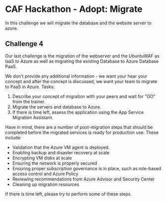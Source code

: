 # CAF Hackathon - Adopt: Migrate

In this challenge we will migrate the database and the website server to azure.

## Challenge 4

Our last challenge is the migration of the webserver and the UbuntuWAF as IaaS to Azure as well as migrating the existing Database to Azure Database PaaS.

We don't provide any additional information - we want your hear your concept and after the concept is discussed, we want your team to migrate to PaaS in Azure. Tasks:

1. Describe your concept of migration with your peers and wait for "GO" from the trainer.
2. Migrate the servers and database to Azure.
3. If there is time left, assess the application using the App Service Migration Assistant.

Have in mind, there are a number of post-migration steps that should be completed before the migrated services is ready for production use.
These include:

- Validation that the Azure VM agent is deployed.
- Enabling backup and disaster recovery at scale
- Encrypting VM disks at scale
- Ensuring the network is properly secured
- Ensuring proper subscription governance is in place, such as role-based access control and Azure Policy
- Reviewing recommendations from Azure Advisor and Security Center
- Cleaning up migration resources

If there is time left, please try to perform some of these steps.